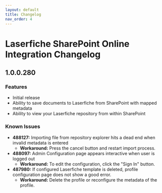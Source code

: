 ```yaml
---
layout: default
title: Changelog
nav_order: 4
---
```

# Laserfiche SharePoint Online Integration Changelog

## 1.0.0.280

### Features

- Initial release
- Ability to save documents to Laserfiche from SharePoint with mapped metadata
- Ability to view your Laserfiche repository from within SharePoint

### Known Issues
- **488127:** Importing file from repository explorer hits a dead end when invalid metadata is entered
    - **Workaround:** Press the cancel button and restart import process.
- **488097:** Admin Configuration page appears interactive when user is logged out
    - **Workaround:** To edit the configuration, click the "Sign In" button.
- **487980:** If configured Laserfiche template is deleted, profile configuration page does not show a good error.
    - **Workaround:** Delete the profile or reconfigure the metadata of the profile.

